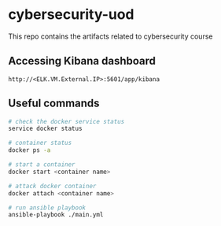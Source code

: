 # cybersecurity-uod
This repo contains the artifacts related to cybersecurity course

## Accessing Kibana dashboard
```
http://<ELK.VM.External.IP>:5601/app/kibana
```


## Useful commands
```bash
# check the docker service status 
service docker status

# container status
docker ps -a

# start a container
docker start <container name>

# attack docker container
docker attach <container name>

# run ansible playbook
ansible-playbook ./main.yml
```
